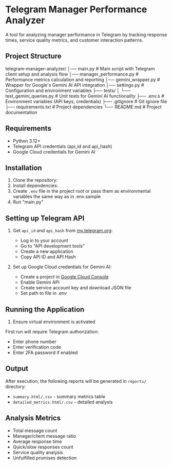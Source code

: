 # Telegram Manager Performance Analyzer

A tool for analyzing manager performance in Telegram by tracking response times, service quality metrics, and customer interaction patterns.

## Project Structure
telegram-manager-analyzer/
│── main.py              # Main script with Telegram client setup and analysis flow
│── manager_performance.py  # Performance metrics calculation and reporting
│── gemini_wrapper.py    # Wrapper for Google's Gemini AI API integration
│── settings.py          # Configuration and environment variables
├── tests/
│   └── test_gemini_queries.py  # Unit tests for Gemini AI functionality
├── .env.s                    # Environment variables (API keys, credentials)
├── .gitignore             # Git ignore file
├── requirements.txt        # Project dependencies
└── README.md              # Project documentation


## Requirements

- Python 3.12+
- Telegram API credentials (api_id and api_hash)
- Google Cloud credentials for Gemini AI

## Installation

1. Clone the repository:
2. Install dependencies:
3. Create `.env` file in the project root or pass them as environmental variables the same way as in .env.sample
4. Run "main.py"

## Setting up Telegram API

1. Get `api_id` and `api_hash` from [my.telegram.org](https://my.telegram.org/):
   - Log in to your account
   - Go to "API development tools"
   - Create a new application
   - Copy API ID and API Hash

2. Set up Google Cloud credentials for Gemini AI:
   - Create a project in [Google Cloud Console](https://console.cloud.google.com/)
   - Enable Gemini API
   - Create service account key and download JSON file
   - Set path to file in .env

## Running the Application

1. Ensure virtual environment is activated

First run will require Telegram authorization:
- Enter phone number
- Enter verification code
- Enter 2FA password if enabled

## Output

After execution, the following reports will be generated in `reports/` directory:
- `summary.html/.csv` - summary metrics table
- `detailed_metrics.html/.csv` - detailed analysis

## Analysis Metrics

- Total message count
- Manager/client message ratio
- Average response time
- Quick/slow responses count
- Service quality analysis
- Unfulfilled promises detection